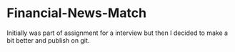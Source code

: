 # Financial-News-Match
Initially was part of assignment for a interview but then I decided to make a bit better and publish on git.
